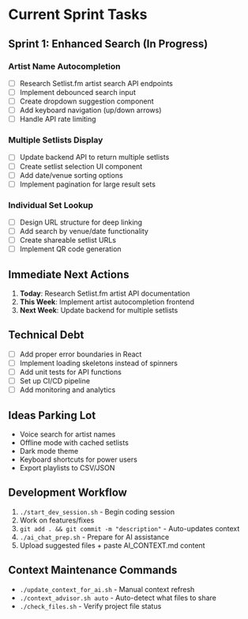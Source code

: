 # Current Sprint Tasks

## Sprint 1: Enhanced Search (In Progress)

### Artist Name Autocompletion
- [ ] Research Setlist.fm artist search API endpoints
- [ ] Implement debounced search input
- [ ] Create dropdown suggestion component
- [ ] Add keyboard navigation (up/down arrows)
- [ ] Handle API rate limiting

### Multiple Setlists Display
- [ ] Update backend API to return multiple setlists
- [ ] Create setlist selection UI component
- [ ] Add date/venue sorting options
- [ ] Implement pagination for large result sets

### Individual Set Lookup
- [ ] Design URL structure for deep linking
- [ ] Add search by venue/date functionality
- [ ] Create shareable setlist URLs
- [ ] Implement QR code generation

## Immediate Next Actions
1. **Today**: Research Setlist.fm artist API documentation
2. **This Week**: Implement artist autocompletion frontend
3. **Next Week**: Update backend for multiple setlists

## Technical Debt
- [ ] Add proper error boundaries in React
- [ ] Implement loading skeletons instead of spinners
- [ ] Add unit tests for API functions
- [ ] Set up CI/CD pipeline
- [ ] Add monitoring and analytics

## Ideas Parking Lot
- Voice search for artist names
- Offline mode with cached setlists
- Dark mode theme
- Keyboard shortcuts for power users
- Export playlists to CSV/JSON

## Development Workflow
1. `./start_dev_session.sh` - Begin coding session
2. Work on features/fixes
3. `git add . && git commit -m "description"` - Auto-updates context
4. `./ai_chat_prep.sh` - Prepare for AI assistance
5. Upload suggested files + paste AI_CONTEXT.md content

## Context Maintenance Commands
- `./update_context_for_ai.sh` - Manual context refresh
- `./context_advisor.sh auto` - Auto-detect what files to share
- `./check_files.sh` - Verify project file status
